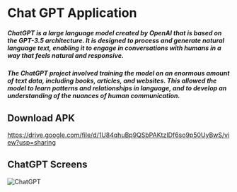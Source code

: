 # Chat GPT Application

<h5>ChatGPT is a large language model created by OpenAI that is based on the GPT-3.5 architecture. It is designed to process and generate natural language text, enabling it to engage in conversations with humans in a way that feels natural and responsive.</h5>

<h5>The ChatGPT project involved training the model on an enormous amount of text data, including books, articles, and websites. This allowed the model to learn patterns and relationships in language, and to develop an understanding of the nuances of human communication.</h5>

## Download APK
https://drive.google.com/file/d/1U84qhuBp9QSbPAKtzIDf6so9p50UyBwS/view?usp=sharing

## ChatGPT Screens
![ChatGPT](https://user-images.githubusercontent.com/70177377/227380630-8bc5b466-6633-4d57-a208-efe9ba14a4e6.png)
